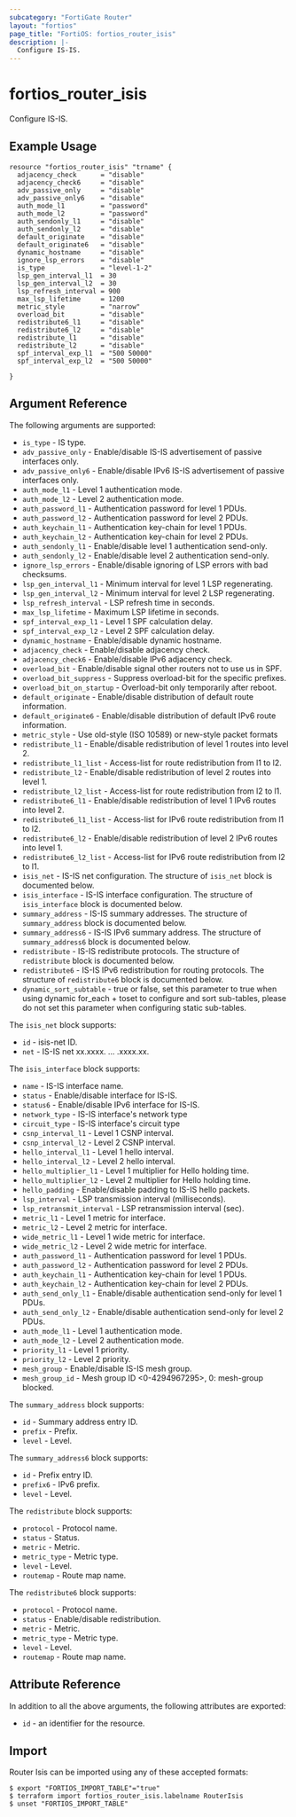 ```yaml
---
subcategory: "FortiGate Router"
layout: "fortios"
page_title: "FortiOS: fortios_router_isis"
description: |-
  Configure IS-IS.
---
```


# fortios_router_isis
Configure IS-IS.

## Example Usage

```hcl
resource "fortios_router_isis" "trname" {
  adjacency_check      = "disable"
  adjacency_check6     = "disable"
  adv_passive_only     = "disable"
  adv_passive_only6    = "disable"
  auth_mode_l1         = "password"
  auth_mode_l2         = "password"
  auth_sendonly_l1     = "disable"
  auth_sendonly_l2     = "disable"
  default_originate    = "disable"
  default_originate6   = "disable"
  dynamic_hostname     = "disable"
  ignore_lsp_errors    = "disable"
  is_type              = "level-1-2"
  lsp_gen_interval_l1  = 30
  lsp_gen_interval_l2  = 30
  lsp_refresh_interval = 900
  max_lsp_lifetime     = 1200
  metric_style         = "narrow"
  overload_bit         = "disable"
  redistribute6_l1     = "disable"
  redistribute6_l2     = "disable"
  redistribute_l1      = "disable"
  redistribute_l2      = "disable"
  spf_interval_exp_l1  = "500 50000"
  spf_interval_exp_l2  = "500 50000"

}
```

## Argument Reference

The following arguments are supported:

* `is_type` - IS type.
* `adv_passive_only` - Enable/disable IS-IS advertisement of passive interfaces only.
* `adv_passive_only6` - Enable/disable IPv6 IS-IS advertisement of passive interfaces only.
* `auth_mode_l1` - Level 1 authentication mode.
* `auth_mode_l2` - Level 2 authentication mode.
* `auth_password_l1` - Authentication password for level 1 PDUs.
* `auth_password_l2` - Authentication password for level 2 PDUs.
* `auth_keychain_l1` - Authentication key-chain for level 1 PDUs.
* `auth_keychain_l2` - Authentication key-chain for level 2 PDUs.
* `auth_sendonly_l1` - Enable/disable level 1 authentication send-only.
* `auth_sendonly_l2` - Enable/disable level 2 authentication send-only.
* `ignore_lsp_errors` - Enable/disable ignoring of LSP errors with bad checksums.
* `lsp_gen_interval_l1` - Minimum interval for level 1 LSP regenerating.
* `lsp_gen_interval_l2` - Minimum interval for level 2 LSP regenerating.
* `lsp_refresh_interval` - LSP refresh time in seconds.
* `max_lsp_lifetime` - Maximum LSP lifetime in seconds.
* `spf_interval_exp_l1` - Level 1 SPF calculation delay.
* `spf_interval_exp_l2` - Level 2 SPF calculation delay.
* `dynamic_hostname` - Enable/disable dynamic hostname.
* `adjacency_check` - Enable/disable adjacency check.
* `adjacency_check6` - Enable/disable IPv6 adjacency check.
* `overload_bit` - Enable/disable signal other routers not to use us in SPF.
* `overload_bit_suppress` - Suppress overload-bit for the specific prefixes.
* `overload_bit_on_startup` - Overload-bit only temporarily after reboot.
* `default_originate` - Enable/disable distribution of default route information.
* `default_originate6` - Enable/disable distribution of default IPv6 route information.
* `metric_style` - Use old-style (ISO 10589) or new-style packet formats
* `redistribute_l1` - Enable/disable redistribution of level 1 routes into level 2.
* `redistribute_l1_list` - Access-list for route redistribution from l1 to l2.
* `redistribute_l2` - Enable/disable redistribution of level 2 routes into level 1.
* `redistribute_l2_list` - Access-list for route redistribution from l2 to l1.
* `redistribute6_l1` - Enable/disable redistribution of level 1 IPv6 routes into level 2.
* `redistribute6_l1_list` - Access-list for IPv6 route redistribution from l1 to l2.
* `redistribute6_l2` - Enable/disable redistribution of level 2 IPv6 routes into level 1.
* `redistribute6_l2_list` - Access-list for IPv6 route redistribution from l2 to l1.
* `isis_net` - IS-IS net configuration. The structure of `isis_net` block is documented below.
* `isis_interface` - IS-IS interface configuration. The structure of `isis_interface` block is documented below.
* `summary_address` - IS-IS summary addresses. The structure of `summary_address` block is documented below.
* `summary_address6` - IS-IS IPv6 summary address. The structure of `summary_address6` block is documented below.
* `redistribute` - IS-IS redistribute protocols. The structure of `redistribute` block is documented below.
* `redistribute6` - IS-IS IPv6 redistribution for routing protocols. The structure of `redistribute6` block is documented below.
* `dynamic_sort_subtable` - true or false, set this parameter to true when using dynamic for_each + toset to configure and sort sub-tables, please do not set this parameter when configuring static sub-tables.

The `isis_net` block supports:

* `id` - isis-net ID.
* `net` - IS-IS net xx.xxxx. ... .xxxx.xx.

The `isis_interface` block supports:

* `name` - IS-IS interface name.
* `status` - Enable/disable interface for IS-IS.
* `status6` - Enable/disable IPv6 interface for IS-IS.
* `network_type` - IS-IS interface's network type
* `circuit_type` - IS-IS interface's circuit type
* `csnp_interval_l1` - Level 1 CSNP interval.
* `csnp_interval_l2` - Level 2 CSNP interval.
* `hello_interval_l1` - Level 1 hello interval.
* `hello_interval_l2` - Level 2 hello interval.
* `hello_multiplier_l1` - Level 1 multiplier for Hello holding time.
* `hello_multiplier_l2` - Level 2 multiplier for Hello holding time.
* `hello_padding` - Enable/disable padding to IS-IS hello packets.
* `lsp_interval` - LSP transmission interval (milliseconds).
* `lsp_retransmit_interval` - LSP retransmission interval (sec).
* `metric_l1` - Level 1 metric for interface.
* `metric_l2` - Level 2 metric for interface.
* `wide_metric_l1` - Level 1 wide metric for interface.
* `wide_metric_l2` - Level 2 wide metric for interface.
* `auth_password_l1` - Authentication password for level 1 PDUs.
* `auth_password_l2` - Authentication password for level 2 PDUs.
* `auth_keychain_l1` - Authentication key-chain for level 1 PDUs.
* `auth_keychain_l2` - Authentication key-chain for level 2 PDUs.
* `auth_send_only_l1` - Enable/disable authentication send-only for level 1 PDUs.
* `auth_send_only_l2` - Enable/disable authentication send-only for level 2 PDUs.
* `auth_mode_l1` - Level 1 authentication mode.
* `auth_mode_l2` - Level 2 authentication mode.
* `priority_l1` - Level 1 priority.
* `priority_l2` - Level 2 priority.
* `mesh_group` - Enable/disable IS-IS mesh group.
* `mesh_group_id` - Mesh group ID <0-4294967295>, 0: mesh-group blocked.

The `summary_address` block supports:

* `id` - Summary address entry ID.
* `prefix` - Prefix.
* `level` - Level.

The `summary_address6` block supports:

* `id` - Prefix entry ID.
* `prefix6` - IPv6 prefix.
* `level` - Level.

The `redistribute` block supports:

* `protocol` - Protocol name.
* `status` - Status.
* `metric` - Metric.
* `metric_type` - Metric type.
* `level` - Level.
* `routemap` - Route map name.

The `redistribute6` block supports:

* `protocol` - Protocol name.
* `status` - Enable/disable redistribution.
* `metric` - Metric.
* `metric_type` - Metric type.
* `level` - Level.
* `routemap` - Route map name.


## Attribute Reference

In addition to all the above arguments, the following attributes are exported:
* `id` - an identifier for the resource.

## Import

Router Isis can be imported using any of these accepted formats:
```
$ export "FORTIOS_IMPORT_TABLE"="true"
$ terraform import fortios_router_isis.labelname RouterIsis
$ unset "FORTIOS_IMPORT_TABLE"
```
